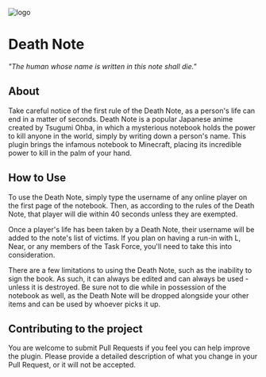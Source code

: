 ![logo](http://i.imgur.com/cu6OXwK.png)
# Death Note
_"The human whose name is written in this note shall die."_

## About
Take careful notice of the first rule of the Death Note, as a person's life can end in a matter of seconds. Death Note is a popular Japanese anime created by Tsugumi Ohba, in which a mysterious notebook holds the power to kill anyone in the world, simply by writing down a person's name. This plugin brings the infamous notebook to Minecraft, placing its incredible power to kill in the palm of your hand.

## How to Use
To use the Death Note, simply type the username of any online player on the first page of the notebook. Then, as according to the rules of the Death Note, that player will die within 40 seconds unless they are exempted.

Once a player's life has been taken by a Death Note, their username will be added to the note's list of victims. If you plan on having a run-in with L, Near, or any members of the Task Force, you'll need to take this into consideration.

There are a few limitations to using the Death Note, such as the inability to sign the book. As such, it can always be edited and can always be used - unless it is destroyed. Be sure not to die while in possession of the notebook as well, as the Death Note will be dropped alongside your other items and can be used by whoever picks it up.

## Contributing to the project
You are welcome to submit Pull Requests if you feel you can help improve the plugin. Please provide a detailed description of what you change in your Pull Request, or it will not be accepted.
